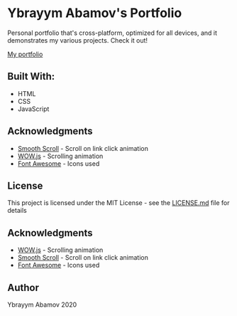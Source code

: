 
# Ybrayym Abamov's Portfolio

Personal portfolio that's cross-platform, optimized for all devices, and it demonstrates my various projects. Check it out!

[My portfolio](http://ybrayym-abamov.github.io/Portfolio)

## Built With:
- HTML
- CSS
- JavaScript


## Acknowledgments
- [Smooth Scroll](https://github.com/cferdinandi/smooth-scroll) - Scroll on link click animation
- [WOW.js](https://mynameismatthieu.com/WOW/) - Scrolling animation
- [Font Awesome](https://fontawesome.com/?from=io/) - Icons used

## License

This project is licensed under the MIT License - see the [LICENSE.md](LICENSE.md) file for details

## Acknowledgments

* [WOW.js](https://mynameismatthieu.com/WOW/) - Scrolling animation
* [Smooth Scroll](https://github.com/cferdinandi/smooth-scroll) - Scroll on link click animation
* [Font Awesome](https://fontawesome.com/?from=io/) - Icons used

## Author
Ybrayym Abamov 2020